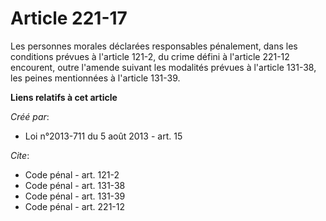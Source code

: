 # Article 221-17

Les personnes morales déclarées responsables pénalement, dans les conditions prévues à l'article 121-2, du crime défini à
l'article 221-12 encourent, outre l'amende suivant les modalités prévues à l'article 131-38, les peines mentionnées à
l'article 131-39.

**Liens relatifs à cet article**

_Créé par_:

  - Loi n°2013-711 du 5 août 2013 - art. 15

_Cite_:

  - Code pénal - art. 121-2
  - Code pénal - art. 131-38
  - Code pénal - art. 131-39
  - Code pénal - art. 221-12
